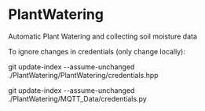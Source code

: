 # PlantWatering
Automatic Plant Watering and collecting soil moisture data

To ignore changes in credentials (only change locally):

git update-index --assume-unchanged ./PlantWatering/PlantWatering/credentials.hpp

git update-index --assume-unchanged ./PlantWatering/MQTT_Data/credentials.py
